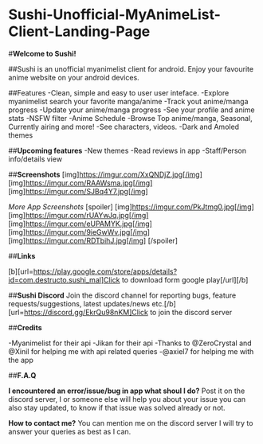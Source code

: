 # Sushi-Unofficial-MyAnimeList-Client-Landing-Page
#**Welcome to Sushi!**

##Sushi is an unofficial myanimelist client for android. Enjoy your favourite anime website on your android devices.

##Features
-Clean, simple and easy to user user inteface.
-Explore myanimelist search your favorite manga/anime
-Track yout anime/manga progress
-Update your anime/manga progress
-See your profile and anime stats
-NSFW filter
-Anime Schedule
-Browse Top anime/manga, Seasonal, Currently airing and more!
-See characters, videos.
-Dark and Amoled themes



##**Upcoming features**
-New themes
-Read reviews in app
-Staff/Person info/details view


##**Screenshots**
[img]https://imgur.com/XxQNDjZ.jpg[/img] [img]https://imgur.com/RAAWsma.jpg[/img] [img]https://imgur.com/SJBq4Y7.jpg[/img]

*More App Screenshots*
[spoiler]
[img]https://imgur.com/PkJtmg0.jpg[/img]
[img]https://imgur.com/rUAYwJq.jpg[/img]
[img]https://imgur.com/eUPAMYK.jpg[/img]
[img]https://imgur.com/9ieGwWv.jpg[/img]
[img]https://imgur.com/RDTbihJ.jpg[/img]
[/spoiler]



##**Links**

[b][url=https://play.google.com/store/apps/details?id=com.destructo.sushi_mal]Click to download form google play[/url][/b]



##**Sushi Discord**
Join the discord channel for reporting bugs, feature requests/suggestions, latest updates/news etc.[/b]
[url=https://discord.gg/EkrQu98nKM]Click to join the discord server

##**Credits**

-Myanimelist for their api
-Jikan for their api
-Thanks to @ZeroCrystal and @Xinil for
 helping me with api related queries
-@axiel7 for helping me with the app


##**F.A.Q**

**I encountered an error/issue/bug in app what shoul I do?**
    Post it on the discord server, I or someone else will help you about your issue you can also stay updated, to know if that issue was solved already or not.

**How to contact me?**
    You can mention me on the discord server I will try to answer your queries as best as I can.




